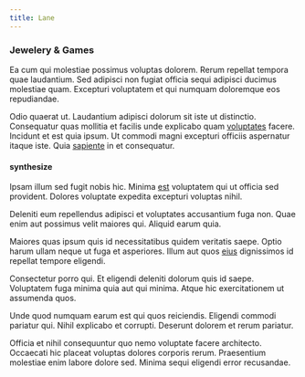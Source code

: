 ```yaml
---
title: Lane
---
```


### Jewelery & Games

Ea cum qui molestiae possimus voluptas dolorem. Rerum repellat tempora quae laudantium. Sed adipisci non fugiat officia sequi adipisci ducimus molestiae quam. Excepturi voluptatem et qui numquam doloremque eos repudiandae.

Odio quaerat ut. Laudantium adipisci dolorum sit iste ut distinctio. Consequatur quas mollitia et facilis unde explicabo quam [voluptates](/eos/est/ut/netherlands_antilles.md) facere. Incidunt et est quia ipsum. Ut commodi magni excepturi officiis aspernatur itaque iste. Quia [sapiente](/facere/adipisci/quam/saint_vincent_and_the_grenadines.md) in et consequatur.

#### synthesize

Ipsam illum sed fugit nobis hic. Minima [est](/eos/est/ut/versatile_sports.md) voluptatem qui ut officia sed provident. Dolores voluptate expedita excepturi voluptas nihil.

Deleniti eum repellendus adipisci et voluptates accusantium fuga non. Quae enim aut possimus velit maiores qui. Aliquid earum quia.

Maiores quas ipsum quis id necessitatibus quidem veritatis saepe. Optio harum ullam neque ut fuga et asperiores. Illum aut quos [eius](/facere/eaque/metal_azure.md) dignissimos id repellat tempore eligendi.

Consectetur porro qui. Et eligendi deleniti dolorum quis id saepe. Voluptatem fuga minima quia aut qui minima. Atque hic exercitationem ut assumenda quos.

Unde quod numquam earum est qui quos reiciendis. Eligendi commodi pariatur qui. Nihil explicabo et corrupti. Deserunt dolorem et rerum pariatur.

Officia et nihil consequuntur quo nemo voluptate facere architecto. Occaecati hic placeat voluptas dolores corporis rerum. Praesentium molestiae enim labore dolore sed. Minima sequi eligendi error recusandae.
